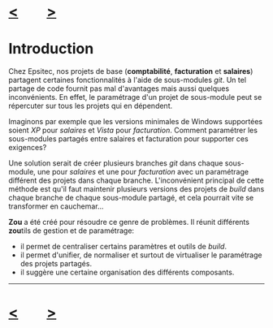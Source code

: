 # [<](../ReadMe)&emsp;&emsp;[>](logic-model)

# Introduction

Chez Epsitec, nos projets de base (**comptabilité**, **facturation** et **salaires**) partagent certaines fonctionnalités à l'aide de sous-modules *git*. Un tel partage de code fournit pas mal d'avantages mais aussi quelques inconvénients. En effet, le paramétrage d'un projet de sous-module peut se répercuter sur tous les projets qui en dépendent.

Imaginons par exemple que les versions minimales de Windows supportées soient *XP* pour *salaires* et *Vista* pour *facturation*. Comment paramétrer les sous-modules partagés entre salaires et facturation pour supporter ces exigences?

Une solution serait de créer plusieurs branches *git* dans chaque sous-module, une pour *salaires* et une pour *facturation* avec un paramétrage différent des projets dans chaque branche. L'inconvénient principal de cette méthode est qu'il faut maintenir plusieurs versions des projets de *build* dans chaque branche de chaque sous-module partagé, et cela pourrait vite se transformer en cauchemar...

**Zou** a été créé pour résoudre ce genre de problèmes. Il réunit différents **zou**tils de gestion et de paramétrage:

- il permet de centraliser certains paramètres et outils de *build*.
- il permet d'unifier, de normaliser et surtout de virtualiser le paramétrage des projets partagés.
- il suggère une certaine organisation des différents composants.

---
# [<](../ReadMe)&emsp;&emsp;[>](logic-model)

